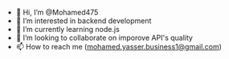 - 👋 Hi, I’m @Mohamed475
- 👀 I’m interested in backend development
- 🌱 I’m currently learning node.js
- 💞️ I’m looking to collaborate on imporove API's quality
- 📫 How to reach me (mohamed.yasser.business1@gmail.com)

<!---
Mohamed475/Mohamed475 is a ✨ special ✨ repository because its `README.md` (this file) appears on your GitHub profile.
You can click the Preview link to take a look at your changes.
--->
